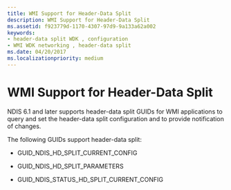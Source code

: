 ```yaml
---
title: WMI Support for Header-Data Split
description: WMI Support for Header-Data Split
ms.assetid: f923779d-1170-4307-97d9-9a133a62a002
keywords:
- header-data split WDK , configuration
- WMI WDK networking , header-data split
ms.date: 04/20/2017
ms.localizationpriority: medium
---
```


# WMI Support for Header-Data Split





NDIS 6.1 and later supports header-data split GUIDs for WMI applications to query and set the header-data split configuration and to provide notification of changes.

The following GUIDs support header-data split:

-   GUID\_NDIS\_HD\_SPLIT\_CURRENT\_CONFIG

-   GUID\_NDIS\_HD\_SPLIT\_PARAMETERS

-   GUID\_NDIS\_STATUS\_HD\_SPLIT\_CURRENT\_CONFIG

 

 





